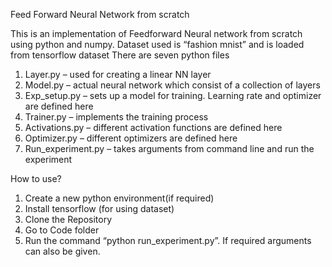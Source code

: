 
Feed Forward Neural Network from scratch

This is an implementation of Feedforward Neural network from scratch using python and numpy.
Dataset used is “fashion mnist” and is loaded from tensorflow dataset
There are seven python files 
1.	Layer.py – used for creating a linear NN layer
2.	Model.py – actual neural network which consist of a collection of layers
3.	Exp_setup.py – sets up a model for training. Learning rate and optimizer are defined here
4.	Trainer.py – implements the training process
5.	Activations.py – different activation functions are defined here
6.	Optimizer.py – different optimizers are defined here
7.	Run_experiment.py – takes arguments from command line and run the experiment

  How to use?
1.	Create a new python environment(if required)
2.	Install tensorflow (for using dataset)
3.	Clone the Repository
4.	Go to Code folder
5.	Run the command “python run_experiment.py”. If required arguments can also be given.
